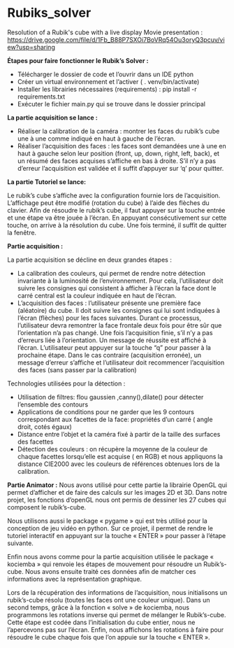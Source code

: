 # Rubiks_solver
Resolution of a Rubik's cube with a live display
Movie presentation : https://drive.google.com/file/d/1Fb_B88P7SXOi7BoVRq54Ou3oryQ3pcuv/view?usp=sharing

**Étapes pour faire fonctionner le Rubik’s Solver :**

- Télécharger le dossier de code et l’ouvrir dans un IDE python
- Créer un virtual environnement et l’activer ( . venv/bin/activate)
- Installer les librairies nécessaires (requirements) : pip install -r requirements.txt
- Exécuter le fichier main.py qui se trouve dans le dossier principal 

**La partie acquisition se lance :**

- Réaliser la calibration de la caméra : montrer les faces du rubik’s cube une à une comme indiqué en haut à gauche de l’écran. 
- Réaliser l’acquisition des faces : les faces sont demandées une à une en haut à gauche selon leur position (front, up, down, right, left, back), et un résumé des faces acquises s’affiche en bas à droite. S’il n’y a pas d’erreur l’acquisition est validée et il suffit d’appuyer sur ‘q’ pour quitter. 

**La partie Tutoriel se lance:** 

Le rubik’s cube s’affiche avec la configuration fournie lors de l’acquisition. L’affichage peut être modifié (rotation du cube) à l’aide des flèches du clavier. 
Afin de résoudre le rubik’s cube, il faut appuyer sur la touche entrée et une étape va être jouée à l’écran. En appuyant consécutivement sur cette touche, on arrive à la résolution du cube. 
Une fois terminé, il suffit de quitter la fenêtre. 

**Partie acquisition :**

La partie acquisition se décline en deux grandes étapes : 
-	La calibration des couleurs, qui permet de rendre notre détection invariante à la luminosité de l’environnement. Pour cela, l’utilisateur doit suivre les consignes qui consistent à afficher à l’écran la face dont le carré central est la couleur indiquée en haut de l’écran.
-	L’acquisition des faces : l’utilisateur présente une première face (aléatoire) du cube. Il doit suivre les consignes qui lui sont indiquées à l’écran (flèches) pour les faces suivantes. Durant ce processus, l’utilisateur devra remontrer la face frontale deux fois pour être sûr que l’orientation n’a pas changé.
Une fois l’acquisition finie, s’il n’y a pas d’erreurs liée à l’orientation. Un message de réussite est affiché à l’écran. L’utilisateur peut appuyer sur la touche “q” pour passer à la prochaine étape. Dans le cas contraire (acquisition erronée), un message d’erreur s’affiche et l’utilisateur doit recommencer l’acquisition des faces (sans passer par la calibration)

Technologies utilisées pour la détection : 
-	Utilisation de filtres: flou gaussien ,canny(),dilate() pour détecter l’ensemble des contours
-	Applications de conditions pour ne garder que les 9 contours correspondant aux facettes de la face:  propriétés d’un carré ( angle droit, cotés égaux) 
-	Distance entre l’objet et la caméra fixé à partir de la taille des surfaces des facettes
-	Détection des couleurs : on récupère la moyenne de la couleur de chaque facettes lorsqu’elle est acquise ( en RGB) et nous appliquons la distance CIE2000 avec les couleurs de références obtenues lors de la calibration.

 **Partie Animator :**
Nous avons utilisé pour cette partie la librairie OpenGL qui permet d’afficher et de faire des calculs sur les images 2D et 3D. Dans notre projet, les fonctions d’openGL nous ont permis de dessiner les 27 cubes qui composent le rubik’s-cube. 

Nous utilisons aussi le package « pygame » qui est très utilisé pour la conception de jeu vidéo en python. Sur ce projet, il permet de rendre le tutoriel interactif en appuyant sur la touche « ENTER » pour passer à l’étape suivante.  

Enfin nous avons comme pour la partie acquisition utilisée le package « kociemba » qui renvoie les étapes de mouvement pour résoudre un Rubik’s-cube. Nous avons ensuite traité ces données afin de matcher ces informations avec la représentation graphique.


Lors de la récupération des informations de l’acquisition, nous initialisons un rubik’s-cube résolu (toutes les faces ont une couleur unique). 
Dans un second temps, grâce à la fonction « solve » de kociemba, nous programmons les rotations inverse qui permet de mélanger le Rubik’s-cube. Cette étape est codée dans l’initialisation du cube entier, nous ne l’apercevons pas sur l’écran.
Enfin, nous affichons les rotations à faire pour résoudre le cube chaque fois que l’on appuie sur la touche « ENTER ».